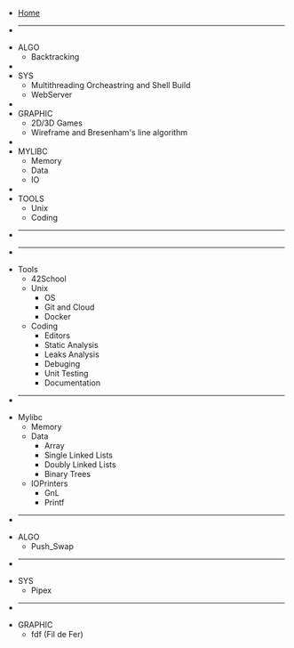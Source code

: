 - [Home](README.md)
- ____________
- ALGO
	- Backtracking
- 
- SYS
	- Multithreading Orcheastring and Shell Build
	- WebServer
- 
- GRAPHIC
	- 2D/3D Games
	- Wireframe and Bresenham's line algorithm
- 
- MYLIBC
	- Memory
	- Data
	- IO
- 
- TOOLS
	- Unix
	- Coding
- ___
- ___
- Tools
  - 42School
  - Unix
	- OS
  	- Git and  Cloud
  	- Docker
  - Coding
	- Editors
	- Static Analysis
	- Leaks Analysis
	- Debuging
	- Unit Testing
	- Documentation
- ____________
- Mylibc
	- Memory
	- Data
		- Array
		- Single Linked Lists
		- Doubly Linked Lists
		- Binary Trees
	- IOPrinters
		- GnL
		- Printf
- ____________
- ALGO
	- Push_Swap
- ____________
- SYS
	- Pipex
- ____________
- GRAPHIC
	- fdf (Fil de Fer)
